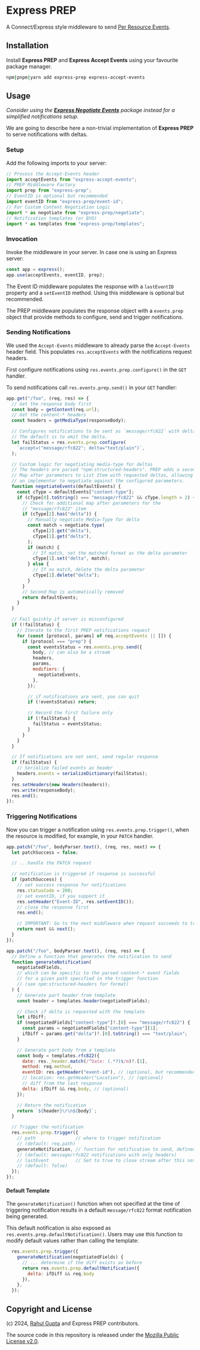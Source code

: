 # Express PREP

A Connect/Express style middleware to send [Per Resource Events](https://cxres.github.io/prep/draft-gupta-httpbis-per-resource-events.html).

## Installation

Install **Express PREP** and **Express Accept Events** using your favourite package manager.

```sh
npm|pnpm|yarn add express-prep express-accept-events
```

## Usage

_Consider using the **[Express Negotiate Events](https://www.npmjs.com/package/express-negotiate-events)** package instead for a simplified notifications setup._

We are going to describe here a non-trivial implementation of **Express PREP** to serve notifications with deltas.

### Setup

Add the following imports to your server:

```js
// Process the Accept-Events header
import acceptEvents from "express-accept-events";
// PREP Middleware Factory
import prep from "express-prep";
// EventID is optional but recommended
import eventID from "express-prep/event-id";
// For Custom Content Negotiation Logic
import * as negotiate from "express-prep/negotiate";
// Notification templates (or BYO)
import * as templates from "express-prep/templates";
```

### Invocation

Invoke the middleware in your server. In case one is using an Express server:

```js
const app = express();
app.use(acceptEvents, eventID, prep);
```

The Event ID middleware populates the response with a `lastEventID` property and a `setEventID` method. Using this middleware is optional but recommended.

The PREP middleware populates the response object with a `events.prep` object that provide methods to configure, send and trigger notifications.

### Sending Notifications

We used the `Accept-Events` middleware to already parse the `Accept-Events` header field. This populates `res.acceptEvents` with the notifications request headers.

First configure notifications using `res.events.prep.configure()` in the `GET` handler.

To send notifications call `res.events.prep.send()` in your `GET` handler:

```js
app.get("/foo", (req, res) => {
  // Get the response body first
  const body = getContent(req.url);
  // Get the content-* headers
  const headers = getMediaType(responseBody);

  // Configures notifications to be sent as `message/rfc822` with deltas.
  // The default is to omit the delta.
  let failStatus = res.events.prep.configure(
    `accept=("message/rfc822"; delta="text/plain")`,
  );

  // Custom logic for negotiating media-type for deltas
  // The headers are parsed "npm:structured-headers". PREP adds a second
  // Map after parameters to List Item with requested deltas, allowing
  // an implementor to negotiate against the configured parameters.
  function negotiateEvents(defaultEvents) {
    const cType = defaultEvents["content-type"];
    if (cType[0].toString() === "message/rfc822" && cType.length > 2) {
      // Check for additional map after parameters for the
      // "message/rfc822" item
      if (cType[2].has("delta")) {
        // Manually negotiate Media-Type for delta
        const match = negotiate.type(
          cType[2].get("delta"),
          cType[1].get("delta"),
        );
        if (match) {
          // If match, set the matched format as the delta parameter
          cType[1].set("delta", match);
        } else {
          // If no match, delete the delta parameter
          cType[1].delete("delta");
        }
      }
      // Second Map is automatically removed
      return defaultEvents;
    }
  }

  // Fail quickly if server is misconfigured
  if (!failStatus) {
    // Iterate to the first PREP notifications request
    for (const [protocol, params] of req.acceptEvents || []) {
      if (protocol === "prep") {
        const eventsStatus = res.events.prep.send({
          body, // can also be a stream
          headers,
          params,
          modifiers: {
            negotiateEvents,
          },
        });

        // if notifications are sent, you can quit
        if (!eventsStatus) return;

        // Record the first failure only
        if (!failStatus) {
          failStatus = eventsStatus;
        }
      }
    }
  }

  // If notifications are not sent, send regular response
  if (failStatus) {
    // Serialize failed events as header
    headers.events = serializeDictionary(failStatus);
  }
  res.setHeaders(new Headers(headers));
  res.write(responseBody);
  res.end();
});
```

### Triggering Notifications

Now you can trigger a notification using `res.events.prep.trigger()`, when the resource is modified, for example, in your `PATCH` handler.

```js
app.patch("/foo", bodyParser.text(), (req, res, next) => {
  let patchSuccess = false;

  // ...handle the PATCH request

  // notification is triggered if response is successful
  if (patchSuccess) {
    // set success response for notifications
    res.statusCode = 200;
    // set eventID, if you support it
    res.setHeader("Event-ID", res.setEventID());
    // close the response first
    res.end();

    // IMPORTANT: Go to the next middleware when request succeeds to trigger the notification
    return next && next();
  }
});

app.patch("/foo", bodyParser.text(), (req, res) => {
  // Define a function that generates the notification to send
  function generateNotification(
    negotiatedFields,
    // which can be specific to the parsed content-* event fields
    // for a given path specified in the trigger function
    // (see npm:structured-headers for format)
  ) {
    // Generate part header from template
    const header = templates.header(negotiatedFields);

    // Check if delta is requested with the template
    let ifDiff;
    if (negotiatedFields["content-type"]?.[0] === "message/rfc822") {
      const params = negotiatedFields["content-type"][1];
      ifDiff = params.get("delta")?.[0].toString() === "text/plain";
    }

    // Generate part body from a template
    const body = templates.rfc822({
      date: res._header.match(/^Date: (.*?)$/m)?.[1],
      method: req.method,
      eventID: res.getHeader("event-id"), // (optional, but recommended)
      // location: res.getHeader("Location"), // (optional)
      // diff from the last response
      delta: ifDiff && req.body, // (optional)
    });

    // Return the notification
    return `${header}\r\n${body}`;
  }

  // Trigger the notification
  res.events.prep.trigger({
    // path               // where to trigger notification
    // (default: req.path)
    generateNotification, // function for notification to send, defined above
    // (default: message/rfc822 notifications with only headers)
    // lastEvent          // Set to true to close stream after this notification
    // (default: false)
  });
});
```

#### Default Template

The `generateNotification()` function when not specified at the time of triggering notification results in a default `message/rfc822` format notification being generated.

This default notification is also exposed as `res.events.prep.defaultNotification()`. Users may use this function to modify default values rather than calling the template:

```js
  res.events.prep.trigger({
    generateNotification(negotiatedFields) {
      // ... determine if the diff exists as before
      return res.events.prep.defaultNotification({
        delta: ifDiff && req.body
      }),
    },
  });
```

## Copyright and License

(c) 2024, [Rahul Gupta](https://cxres.pages.dev/profile#i) and Express PREP contributors.

The source code in this repository is released under the [Mozilla Public License v2.0](./LICENSE).
